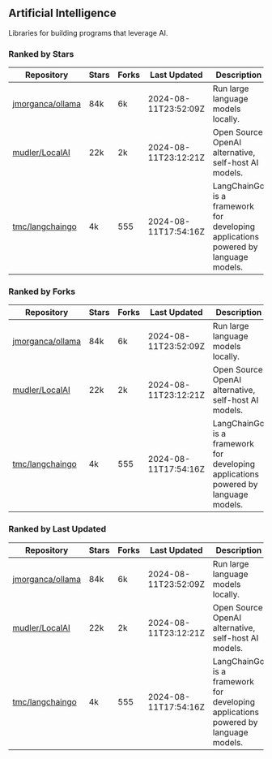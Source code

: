 ## Artificial Intelligence

Libraries for building programs that leverage AI.

### Ranked by Stars

| Repository | Stars | Forks | Last Updated | Description | 
|------------|-------|-------|--------------|-------------|
| [jmorganca/ollama](https://github.com/jmorganca/ollama) | 84k | 6k | 2024-08-11T23:52:09Z |  Run large language models locally. |
| [mudler/LocalAI](https://github.com/mudler/LocalAI) | 22k | 2k | 2024-08-11T23:12:21Z |  Open Source OpenAI alternative, self-host AI models. |
| [tmc/langchaingo](https://github.com/tmc/langchaingo) | 4k | 555 | 2024-08-11T17:54:16Z |  LangChainGo is a framework for developing applications powered by language models. |

### Ranked by Forks

| Repository | Stars | Forks | Last Updated | Description | 
|------------|-------|-------|--------------|-------------|
| [jmorganca/ollama](https://github.com/jmorganca/ollama) | 84k | 6k | 2024-08-11T23:52:09Z |  Run large language models locally. |
| [mudler/LocalAI](https://github.com/mudler/LocalAI) | 22k | 2k | 2024-08-11T23:12:21Z |  Open Source OpenAI alternative, self-host AI models. |
| [tmc/langchaingo](https://github.com/tmc/langchaingo) | 4k | 555 | 2024-08-11T17:54:16Z |  LangChainGo is a framework for developing applications powered by language models. |

### Ranked by Last Updated

| Repository | Stars | Forks | Last Updated | Description | 
|------------|-------|-------|--------------|-------------|
| [jmorganca/ollama](https://github.com/jmorganca/ollama) | 84k | 6k | 2024-08-11T23:52:09Z |  Run large language models locally. |
| [mudler/LocalAI](https://github.com/mudler/LocalAI) | 22k | 2k | 2024-08-11T23:12:21Z |  Open Source OpenAI alternative, self-host AI models. |
| [tmc/langchaingo](https://github.com/tmc/langchaingo) | 4k | 555 | 2024-08-11T17:54:16Z |  LangChainGo is a framework for developing applications powered by language models. |

